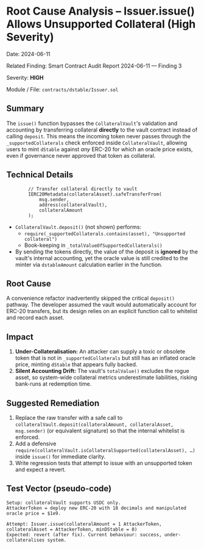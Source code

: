 # Root Cause Analysis – Issuer.issue() Allows Unsupported Collateral (High Severity)

Date: 2024-06-11

Related Finding: Smart Contract Audit Report 2024-06-11 — Finding 3

Severity: **HIGH**

Module / File: `contracts/dstable/Issuer.sol`

## Summary

The `issue()` function bypasses the `CollateralVault`'s validation and accounting by transferring collateral **directly** to the vault contract instead of calling `deposit`. This means the incoming token never passes through the `_supportedCollaterals` check enforced inside `CollateralVault`, allowing users to mint `dStable` against *any* ERC-20 for which an oracle price exists, even if governance never approved that token as collateral.

## Technical Details

```58:78:contracts/dstable/Issuer.sol
        // Transfer collateral directly to vault
        IERC20Metadata(collateralAsset).safeTransferFrom(
            msg.sender,
            address(collateralVault),
            collateralAmount
        );
```

* `CollateralVault.deposit()` (not shown) performs:
  * `require(_supportedCollaterals.contains(asset), "Unsupported collateral")`
  * Book-keeping in `_totalValueOfSupportedCollaterals()`
* By sending the tokens directly, the value of the deposit is **ignored** by the vault's internal accounting, yet the oracle value is still credited to the minter via `dstableAmount` calculation earlier in the function.

## Root Cause

A convenience refactor inadvertently skipped the critical `deposit()` pathway. The developer assumed the vault would automatically account for ERC-20 transfers, but its design relies on an explicit function call to whitelist and record each asset.

## Impact

1. **Under-Collateralisation:** An attacker can supply a toxic or obsolete token that is not in `_supportedCollaterals` but still has an inflated oracle price, minting `dStable` that appears fully backed.
2. **Silent Accounting Drift:** The vault's `totalValue()` excludes the rogue asset, so system-wide collateral metrics underestimate liabilities, risking bank-runs at redemption time.

## Suggested Remediation

1. Replace the raw transfer with a safe call to `collateralVault.deposit(collateralAmount, collateralAsset, msg.sender)` (or equivalent signature) so that the internal whitelist is enforced.
2. Add a defensive `require(collateralVault.isCollateralSupported(collateralAsset), …)` inside `issue()` for immediate clarity.
3. Write regression tests that attempt to issue with an unsupported token and expect a revert.

## Test Vector (pseudo-code)

```
Setup: collateralVault supports USDC only.
AttackerToken = deploy new ERC-20 with 18 decimals and manipulated oracle price = $1e9.

Attempt: Issuer.issue(collateralAmount = 1 AttackerToken, collateralAsset = AttackerToken, minDStable = 0)
Expected: revert (after fix). Current behaviour: success, under-collateralises system.
``` 